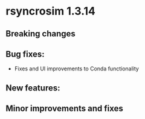 # rsyncrosim 1.3.14

## Breaking changes

## Bug fixes:

* Fixes and UI improvements to Conda functionality

## New features:

## Minor improvements and fixes